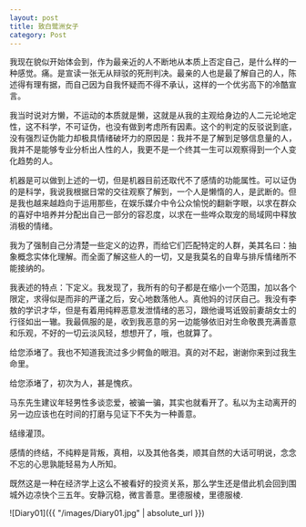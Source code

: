 ```yaml
---
layout: post
title: 致白鹭洲女子
category: Post
---
```


我现在貌似开始体会到，作为最亲近的人不断地从本质上否定自己，是什么样的一种感觉。痛。是宣读一张无从辩驳的死刑判决。最亲的人也是最了解自己的人，陈述得有理有据，而自己因为自我怀疑而不得不承认，这样的一个优劣高下的冷酷宣言。



我当时说对方懒，不运动的本质就是懒，这就是从我的主观给身边的人二元论地定性，这不科学，不可证伪，也没有做到考虑所有因素。这个的判定的反驳说到底，没有强烈证伪能力却极具情绪破坏力的原因是：我并不是了解到足够信息量的人，我并不是能够专业分析出人性的人，我更不是一个终其一生可以观察得到一个人变化趋势的人。



机器是可以做到上述的一切，但是机器目前还取代不了感情的功能属性。可以证伪的是科学，我说我根据日常的交往观察了解到，一个人是懒惰的人，是武断的。但是我也越来越趋向于运用那些，在娱乐媒介中令公众愉悦的翻新字眼，以求在群众的喜好中培养并分配出自己一部分的容忍度，以求在一些哗众取宠的局域网中释放消极的情绪。




我为了强制自己分清楚一些定义的边界，而给它们匹配特定的人群，美其名曰：抽象概念实体化理解。而全面了解这些人的一切，又是我莫名的自卑与排斥情绪所不能接纳的。



我表述的特点：下定义。我发现了，我所有的句子都是在缩小一个范围，加以各个限定，求得似是而非的严谨之后，安心地数落他人。真他妈的讨厌自己。我没有李敖的学识才华，但是有着用纯粹恶意发泄情绪的恶习，跟他谩骂诋毁前妻胡女士的行径如出一辙。我最佩服的是，收到我恶意的另一边能够依旧对生命敬畏充满善意和乐观，不好的一切云淡风轻，想想开了，哦，也就算了。



给您添堵了。我也不知道我流过多少鳄鱼的眼泪。真的对不起，谢谢你来到过我生命里。


给您添堵了，初次为人，甚是愧疚。



马东先生建议年轻男性多谈恋爱，被骗一骗，其实也就看开了。私以为主动离开的另一边应该也在时间的打磨与见证下不失为一种善意。

结缘灌顶。

感情的终结，不纯粹是背叛，真相，以及其他各类，顺其自然的大话可明说，念念不忘的心思孰能轻易为人所知。

既然这是一种在经济学上这么不被看好的投资关系，那么学生还是借此机会回到围城外边凉快个三五年。安静沉稳，微言善意。里德服棱，里德服棱.






![Diary01]({{ "/images/Diary01.jpg" | absolute_url }})

